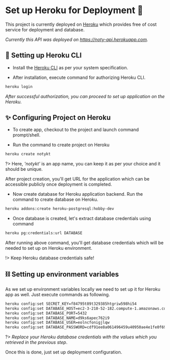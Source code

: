 # Set up Heroku for Deployment 🚀

This project is currently deployed on [Heroku](https://heroku.com) which provides free of cost service for deployment and database. 

_Currently this API was deployed on https://noty-api.herokuapp.com._

## 🤖 Setting up Heroku CLI  

- Install the [Heroku CLI](https://devcenter.heroku.com/articles/heroku-cli) as per your system specification.

- After installation, execute command for authorizing Heroku CLI.

```bash
heroku login
```

_After successful authorization, you can proceed to set up application on the Heroku._

## ✨ Configuring Project on Heroku

- To create app, checkout to the project and launch command prompt/shell.

- Run the command to create project on Heroku

```bash
heroku create notykt
```

?> Here, _'notykt'_ is an app name, you can keep it as per your choice and it should be unique.

After project creation, you'll get URL for the application which can be accessible publicly once deployment is completed.

- Now create database for Heroku application backend. Run the command to create database on Heroku.

```bash
heroku addons:create heroku-postgresql:hobby-dev
```

- Once database is created, let's extract database credentials using command

```bash
heroku pg:credentials:url DATABASE
```

After running above command, you'll get database credentials which will be needed to set up on Heroku environment.

!> Keep Heroku database credentials safe!

## ⛓️ Setting up environment variables

As we set up environment variables locally we need to set up it for Heroku app as well. Just execute commands as following.

```bash
heroku config:set SECRET_KEY=f84795t89t329385htgriw598hi54
heroku config:set DATABASE_HOST=ec2-3-210-52-182.compute-1.amazonaws.com
heroku config:set DATABASE_PORT=5432
heroku config:set DATABASE_NAME=d9ks6apec762i9
heroku config:set DATABASE_USER=eolncfonigjlqw
heroku config:set DATABASE_PASSWORD=cdf91ee8a061496459u40950ae4e1fe0f69d0d3e6
```

?> _Replace your Heroku database credentials with the values which you retrieved in the previous step_.

Once this is done, just set up deployment configuration.
